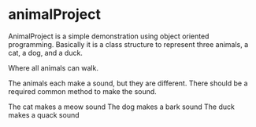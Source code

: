 # animalProject

AnimalProject is a simple demonstration using object oriented programming. 
Basically it is a class structure to represent three animals, a cat, a dog, and a duck. 

Where all animals can walk. 

The animals each make a sound, but they are different. There should be a required common method to make the sound. 

The cat makes a meow sound 
The dog makes a bark sound 
The duck makes a quack sound 